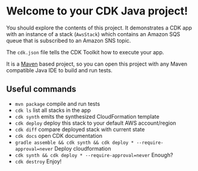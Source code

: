 # Welcome to your CDK Java project!

You should explore the contents of this project. It demonstrates a CDK app with an instance of a stack (`AwsStack`)
which contains an Amazon SQS queue that is subscribed to an Amazon SNS topic.

The `cdk.json` file tells the CDK Toolkit how to execute your app.

It is a [Maven](https://maven.apache.org/) based project, so you can open this project with any Maven compatible Java IDE to build and run tests.

## Useful commands

 * `mvn package`     compile and run tests
 * `cdk ls`          list all stacks in the app
 * `cdk synth`       emits the synthesized CloudFormation template
 * `cdk deploy`      deploy this stack to your default AWS account/region
 * `cdk diff`        compare deployed stack with current state
 * `cdk docs`        open CDK documentation
 * `gradle assemble && cdk synth && cdk deploy * --require-approval=never` Deploy cloudformation
 * `cdk synth && cdk deploy * --require-approval=never` Enough?
 * `cdk destroy`
Enjoy!
